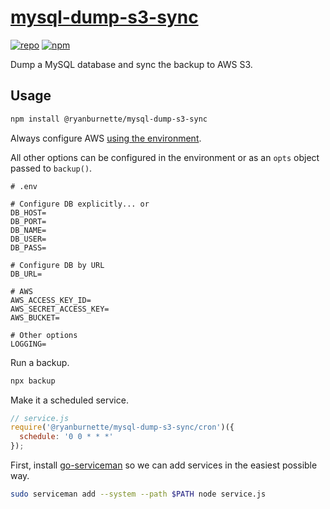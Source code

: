 # [mysql-dump-s3-sync][1]

[![repo](https://img.shields.io/badge/repository-Github-black.svg?style=flat-square)](https://github.com/ryanburnette/mysql-dump-s3-sync)
[![npm](https://img.shields.io/badge/package-NPM-green.svg?style=flat-square)](https://www.npmjs.com/package/@ryanburnette/mysql-dump-s3-sync)

Dump a MySQL database and sync the backup to AWS S3.

## Usage

```bash
npm install @ryanburnette/mysql-dump-s3-sync
```

Always configure AWS
[using the environment](https://docs.aws.amazon.com/sdk-for-javascript/v2/developer-guide/loading-node-credentials-environment.html).

All other options can be configured in the environment or as an `opts` object
passed to `backup()`.

```
# .env

# Configure DB explicitly... or
DB_HOST=
DB_PORT=
DB_NAME=
DB_USER=
DB_PASS=

# Configure DB by URL
DB_URL=

# AWS
AWS_ACCESS_KEY_ID=
AWS_SECRET_ACCESS_KEY=
AWS_BUCKET=

# Other options
LOGGING=
```

Run a backup.

```bash
npx backup
```

Make it a scheduled service.

```js
// service.js
require('@ryanburnette/mysql-dump-s3-sync/cron')({
  schedule: '0 0 * * *'
});
```

First, install [go-serviceman](https://git.coolaj86.com/coolaj86/go-serviceman)
so we can add services in the easiest possible way.

```bash
sudo serviceman add --system --path $PATH node service.js
```

[1]: https://github.com/ryanburnette/mysql-dump-s3-sync
